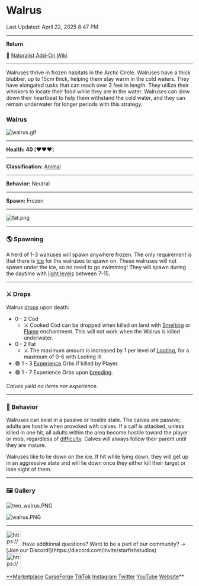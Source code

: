 # Walrus

Last Updated: April 22, 2025 8:47 PM

---

**Return**

🐻 [Naturalist Add-On Wiki](https://www.notion.so/1a7a9a61c3f1800c8e32e893d6e7f430?pvs=21)

---

Walruses thrive in frozen habitats in the Arctic Circle. Walruses have a thick blubber, up to 15cm thick, helping them stay warm in the cold waters. They have elongated tusks that can reach over 3 feet in length. They utilize their whiskers to locate their food while they are in the water. Walruses can slow down their heartbeat to help them withstand the cold water, and they can remain underwater for longer periods with this strategy. 

<aside>

### **Walrus**

![walrus.gif](Walrus%201dd816019a9f8105843fc772e63352de/walrus.gif)

---

**Health: 40** [♥️♥️♥️]

---

**Classification:** [Animal](https://minecraft.fandom.com/wiki/Animal)

---

**Behavior:** Neutral

---

**Spawn:** Frozen

---

![fat.png](Walrus%201dd816019a9f8105843fc772e63352de/fat.png)

</aside>

---

### 🌎 Spawning

A herd of 1-3 walruses will spawn anywhere frozen. The only requirement is that there is [ice](https://minecraft.wiki/w/Ice) for the walruses to spawn on. These walruses will not spawn under the ice, so no need to go swimming! They will spawn during the daytime with [light levels](https://minecraft.fandom.com/wiki/Light) between 7-15.

---

### ⚔️ Drops

Walrus [drops](https://minecraft.fandom.com/wiki/Drops) upon death:

- 0 - 2 Cod
    - ⚔️ Cooked Cod can be dropped when killed on land with [Smelting](https://minecraft.fandom.com/wiki/Fire_Aspect) or [Flame](https://minecraft.fandom.com/wiki/Flame) enchantment. This will not work when the Walrus is killed underwater.
- 0 - 2 Fat
    - ⚔️ The maximum amount is increased by 1 per level of [Looting](https://minecraft.fandom.com/wiki/Looting), for a maximum of 0-6 with Looting III
- 🟢 1 - 3 [Experience](https://minecraft.fandom.com/wiki/Experience) Orbs if killed by Player.
- 🟢 1 - 7 Experience Orbs upon [breeding](https://minecraft.fandom.com/wiki/Breeding).

*Calves yield no items nor experience.*

---

### 🧠 Behavior

Walruses can exist in a passive or hostile state. The calves are passive; adults are hostile when provoked with calves. If a calf is attacked, unless killed in one hit‌, all adults within the area become hostile toward the player or mob, regardless of [difficulty](https://minecraft.fandom.com/wiki/Difficulty). Calves will always follow their parent until they are mature.

Walruses like to lie down on the ice. If hit while lying down, they will get up in an aggressive state and will lie down once they either kill their target or lose sight of them.

---

### 🖼️ Gallery

![two_walrus.PNG](Walrus%201dd816019a9f8105843fc772e63352de/two_walrus.png)

![walrus.PNG](Walrus%201dd816019a9f8105843fc772e63352de/walrus.png)

---

<aside>
<img src="https://www.notion.so/icons/headset_red.svg" alt="https://www.notion.so/icons/headset_red.svg" width="40px" /> Have additional questions? Want to be a part of our community? → [Join our Discord!](https://discord.com/invite/starfishstudios)

</aside>

<aside>
<img src="https://www.notion.so/icons/star_red.svg" alt="https://www.notion.so/icons/star_red.svg" width="40px" />

[**Marketplace](https://www.minecraft.net/en-us/marketplace/creator?name=Starfish%20Studios)      [CurseForge](https://www.curseforge.com/members/starfish_studios/projects)      [TikTok](https://www.tiktok.com/@starfishstudios)      [Instagram](https://www.instagram.com/starfishstudiosinc/)      [Twitter](https://twitter.com/starfishstudios)      [YouTube](https://www.youtube.com/@starfishstudios)      [Website](https://starfish-studios.com/)**

</aside>